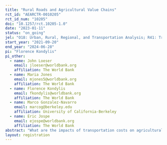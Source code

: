 ```yaml
---
title: "Rural Roads and Agricultural Value Chains"
rct_id: "AEARCTR-0010205"
rct_id_num: "10205"
doi: "10.1257/rct.10205-1.0"
date: "2023-01-11"
status: "on_going"
jel: "O18: Urban, Rural, Regional, and Transportation Analysis; R41: Transportation: Demand, Supply, and Congestion; R42: Government and Private Investment Analysis, Road Maintenance, Transportation Planning; Q12: Micro Analysis of Farm Firms, Farm Households, and Farm Input Markets"
start_year: "2021-09-20"
end_year: "2024-06-28"
pi: "Florence Kondylis"
pi_other:
  - name: John Loeser
    email: jloeser@worldbank.org
    affiliation: The World Bank
  - name: Maria Jones
    email: mjones5@worldbank.org
    affiliation: The World Bank
  - name: Florence Kondylis
    email: fkondylis@worldbank.org
    affiliation: The World Bank
  - name: Marco Gonzalez-Navarro
    email: marcog@berkeley.edu
    affiliation: University of California-Berkeley
  - name: Eric Jospe
    email: ejospe@worldbank.org
    affiliation: The World Bank
abstract: "What are the impacts of transportation costs on agricultural value chains? We introduce experimental variation in transportation costs by randomizing the provision of transportation services for agricultural produce from truckers to randomly selected farmers and local aggregators. We estimate impacts on prices, transportation costs, and agricultural production and marketing. In addition, we use a BDM mechanism to elicit truckers' costs of providing transportation services; we combine this with transaction-level data to shed light on the determinants of intermediation in agricultural value chains including transportation costs."
layout: registration
---
```


